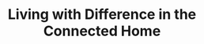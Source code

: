 ---
layout: layouts/home.njk
title: Living with Difference in the Connected Home
secondTitle: A VIRT-EU Design Challenge
permalink: /
---